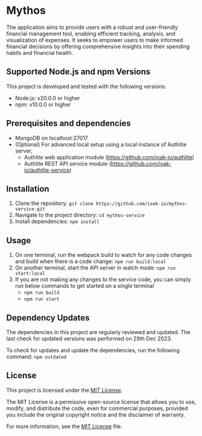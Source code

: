 # Mythos

The application aims to provide users with a robust and user-friendly financial management tool, enabling efficient tracking, analysis, and visualization of expenses. It seeks to empower users to make informed financial decisions by offering comprehensive insights into their spending habits and financial health.

## Supported Node.js and npm Versions

This project is developed and tested with the following versions:

- Node.js: v20.0.0 or higher
- npm: v10.0.0 or higher

## Prerequisites and dependencies
- MongoDB on localhost:27017
- (Optional) For advanced local setup using a local instance of Authlite server,
    - Authlite web application module (https://github.com/ioak-io/authlite)
    - Authlite REST API service module (https://github.com/ioak-io/authlite-service)

## Installation

1. Clone the repository: `git clone https://github.com/ioak-io/mythos-service.git`
2. Navigate to the project directory: `cd mythos-service`
3. Install dependencies: `npm install`

## Usage

1. On one terminal, run the webpack build to watch for any code changes and build when there is a code change: `npm run build:local`
2. On another terminal, start the API server in watch mode: `npm run start:local`
3. If you are not making any changes to the service code, you can simply run below commands to get started on a single terminal
    - `npm run build`
    - `npm run start`

## Dependency Updates

The dependencies in this project are regularly reviewed and updated. The last check for updated versions was performed on 29th Dec 2023.

To check for updates and update the dependencies, run the following command: `npm outdated`

## License

This project is licensed under the [MIT License](LICENSE).

The MIT License is a permissive open-source license that allows you to use, modify, and distribute the code, even for commercial purposes, provided you include the original copyright notice and the disclaimer of warranty.

For more information, see the [MIT License](LICENSE) file.
